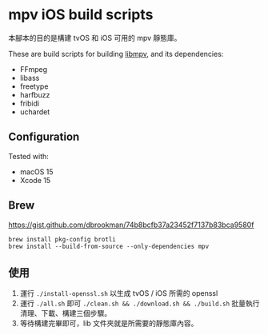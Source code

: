 # mpv iOS build scripts

本腳本的目的是構建 tvOS 和 iOS 可用的 mpv 靜態庫。

These are build scripts for building [libmpv](https://github.com/mpv-player/mpv), and its dependencies:

- FFmpeg
- libass
- freetype
- harfbuzz
- fribidi
- uchardet

## Configuration

Tested with:

- macOS 15
- Xcode 15

## Brew

https://gist.github.com/dbrookman/74b8bcfb37a23452f7137b83bca9580f

```
brew install pkg-config brotli
brew install --build-from-source --only-dependencies mpv
```

## 使用

1. 運行 `./install-openssl.sh` 以生成 tvOS / iOS 所需的 openssl
2. 運行 `./all.sh` 即可 `./clean.sh && ./download.sh && ./build.sh` 批量執行清理、下載、構建三個步驟。
3. 等待構建完畢即可，lib 文件夾就是所需要的靜態庫內容。
